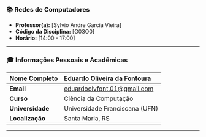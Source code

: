 ### 📚 **Redes de Computadores**

* **Professor(a):** [Sylvio Andre Garcia Vieira]
* **Código da Disciplina:** [G03O0]
* **Horário:** [14:00 - 17:00]
---

### 🎓 **Informações Pessoais e Acadêmicas**

| **Nome Completo** | Eduardo Oliveira da Fontoura |
| :--- | :--- |
| **Email** | eduardoolvfont.01@gmail.com |
| **Curso** | Ciência da Computação |
| **Universidade** | Universidade Franciscana (UFN) |
| **Localização** | Santa Maria, RS |

---

